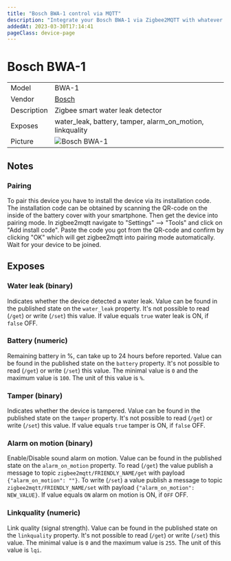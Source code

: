```yaml
---
title: "Bosch BWA-1 control via MQTT"
description: "Integrate your Bosch BWA-1 via Zigbee2MQTT with whatever smart home infrastructure you are using without the vendor's bridge or gateway."
addedAt: 2023-03-30T17:14:41
pageClass: device-page
---
```


<!-- !!!! -->
<!-- ATTENTION: This file is auto-generated through docgen! -->
<!-- You can only edit the "Notes"-Section between the two comment lines "Notes BEGIN" and "Notes END". -->
<!-- Do not use h1 or h2 heading within "## Notes"-Section. -->
<!-- !!!! -->

# Bosch BWA-1

|     |     |
|-----|-----|
| Model | BWA-1  |
| Vendor  | [Bosch](/supported-devices/#v=Bosch)  |
| Description | Zigbee smart water leak detector |
| Exposes | water_leak, battery, tamper, alarm_on_motion, linkquality |
| Picture | ![Bosch BWA-1](https://www.zigbee2mqtt.io/images/devices/BWA-1.png) |


<!-- Notes BEGIN: You can edit here. Add "## Notes" headline if not already present. -->
## Notes

### Pairing
To pair this device you have to install the device via its installation code. The installation code can be obtained by scanning the QR-code on the inside of the battery cover with your smartphone. Then get the device into pairing mode. In zigbee2mqtt navigate to  "Settings" --> "Tools" and click on "Add install code". Paste the code you got from the QR-code and confirm by clicking "OK" which will get zigbee2mqtt into pairing mode automatically. Wait for your device to be joined.
<!-- Notes END: Do not edit below this line -->




## Exposes

### Water leak (binary)
Indicates whether the device detected a water leak.
Value can be found in the published state on the `water_leak` property.
It's not possible to read (`/get`) or write (`/set`) this value.
If value equals `true` water leak is ON, if `false` OFF.

### Battery (numeric)
Remaining battery in %, can take up to 24 hours before reported.
Value can be found in the published state on the `battery` property.
It's not possible to read (`/get`) or write (`/set`) this value.
The minimal value is `0` and the maximum value is `100`.
The unit of this value is `%`.

### Tamper (binary)
Indicates whether the device is tampered.
Value can be found in the published state on the `tamper` property.
It's not possible to read (`/get`) or write (`/set`) this value.
If value equals `true` tamper is ON, if `false` OFF.

### Alarm on motion (binary)
Enable/Disable sound alarm on motion.
Value can be found in the published state on the `alarm_on_motion` property.
To read (`/get`) the value publish a message to topic `zigbee2mqtt/FRIENDLY_NAME/get` with payload `{"alarm_on_motion": ""}`.
To write (`/set`) a value publish a message to topic `zigbee2mqtt/FRIENDLY_NAME/set` with payload `{"alarm_on_motion": NEW_VALUE}`.
If value equals `ON` alarm on motion is ON, if `OFF` OFF.

### Linkquality (numeric)
Link quality (signal strength).
Value can be found in the published state on the `linkquality` property.
It's not possible to read (`/get`) or write (`/set`) this value.
The minimal value is `0` and the maximum value is `255`.
The unit of this value is `lqi`.

